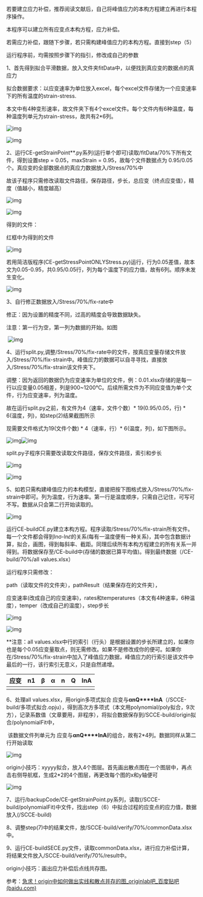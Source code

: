 若要建立应力补偿，推荐阅读文献后，自己将峰值应力的本构方程建立再进行本程序操作。

本程序可以建立所有应变点本构方程，应力补偿。

若需应力补偿，跟随下步骤，若只需构建峰值应力的本构方程。直接到step（5）

运行程序前，均需按照步骤下的指引，修改成自己的参数

1、首先得到拟合平滑数据，放入文件夹fitData中，以便找到真应变的数据点的真应力

​    拟合数据要求：以应变速率为单位放入excel，每个excel文件存储为一个应变速率下的所有温度的strain-stress.

​    本文中有4种变形速率，故文件夹下有4个excel文件。每个文件内有6种温度，每种温度列单元为strain-stress，故共有2*6列。

 ![img](file:///C:/Users/tron/AppData/Local/Temp/msohtmlclip1/01/clip_image002.jpg)

![img](file:///C:/Users/tron/AppData/Local/Temp/msohtmlclip1/01/clip_image004.jpg)

 

2、运行CE-getStrainPoint**.py系列(运行单个即可)读取/fitData/70%下所有文件，得到设置step = 0.05，maxStrain = 0.95，故每个文件数据点为 0.95/0.05 个。真应变的全部数据点的真应力数据放入/Stress/70%中

故该子程序只需修改读取文件路径，保存路径，步长，总应变（终点应变值），精度（值越小，精度越高）

![img](file:///C:/Users/tron/AppData/Local/Temp/msohtmlclip1/01/clip_image006.jpg)

![img](file:///C:/Users/tron/AppData/Local/Temp/msohtmlclip1/01/clip_image008.jpg)

得到的文件：

红框中为得到的文件

![img](file:///C:/Users/tron/AppData/Local/Temp/msohtmlclip1/01/clip_image010.jpg)

若用简洁版程序(CE-getStressPointONLYStress.py)运行，行为0.05差值，故本文为0.05-0.95，共0.95/0.05行，列为每个温度下的应力值，故有6列。顺序未发生变化。

![img](file:///C:/Users/tron/AppData/Local/Temp/msohtmlclip1/01/clip_image012.jpg)

3、自行修正数据放入/Stress/70%/fix-rate中

 

修正：因为设置的精度不同，过高的精度会导致数据缺失。

注意：第一行为空，第一列为数据的开始。如图

​    ![img](file:///C:/Users/tron/AppData/Local/Temp/msohtmlclip1/01/clip_image014.jpg)

4、运行split.py,调整/Stress/70%/fix-rate中的文件，按真应变量存储文件放入/Stress/70%/fix-strain中。峰值应力的数据可以自寻寻找，直接放入/Stress/70%/fix-strain该文件夹下。

调整：因为返回的数据仍为应变速率为单位的文件，例：0.01.xlsx存储的是每一行以应变量0.05相差，列是900~1200℃。后续所需文件为不同应变值为单个文件，行为应变速率，列为温度。

故在运行split.py之前，有文件为4（速率，文件个数）* 19(0.95/0.05，行) * 6(温度，列)，如step(2)结果截图所示

现需要文件格式为19(文件个数) * 4（速率，行）* 6(温度，列)，如下图所示。

![img](file:///C:/Users/tron/AppData/Local/Temp/msohtmlclip1/01/clip_image016.jpg)![img](file:///C:/Users/tron/AppData/Local/Temp/msohtmlclip1/01/clip_image018.jpg)

split.py子程序只需要改读取文件路径，保存文件路径，索引和步长

![img](file:///C:/Users/tron/AppData/Local/Temp/msohtmlclip1/01/clip_image020.jpg)

![img](file:///C:/Users/tron/AppData/Local/Temp/msohtmlclip1/01/clip_image022.jpg)

5、如若只需构建峰值应力的本构模型，直接把按下图格式放入/Stress/70%/fix-strain中即可。列为温度，行为速率。第一行是温度顺序，只需自己记住，可写可不写。数据从只会第二行开始读取的。

![img](file:///C:/Users/tron/AppData/Local/Temp/msohtmlclip1/01/clip_image024.jpg)

 

运行CE-buildCE.py建立本构方程。程序读取/Stress/70%/fix-strain所有文件。每一个文件都会得到lnσ-ln𝜀̇的关系(每有一温度便有一种关系)，其中包含数据计算，拟合，画图，得到每斜率、截距。同理后续所有本构方程建立的所有关系一并得到。将数据保存至/CE-build中(存储的数据已算平均值)。得到最终数据（/CE-build/70%/all values.xlsx）

运行程序只需修改：

path（读取文件的文件夹），pathResult（结果保存在的文件夹），

应变速率(改成自己的应变速率)，rates和temperatures（本文有4种速率，6种温度），temper（改成自己的温度），step步长

![img](file:///C:/Users/tron/AppData/Local/Temp/msohtmlclip1/01/clip_image026.jpg) 

![img](file:///C:/Users/tron/AppData/Local/Temp/msohtmlclip1/01/clip_image028.jpg)

**注意：all values.xlsx中行的索引（行头）是根据设置的步长所建立的，如果你也是每个0.05应变量取点，则无需修改。如果不是修改成你的便可。如果你在/Stress/70%/fix-strain中加入了峰值应力数据，峰值应力的行索引是该文件中最后的一行，该行索引无意义，只是自然递增。

 

| **应变** | **n1** | **β** | **α** | **n** | **Q** | **lnA** |
| -------- | ------ | ----- | ----- | ----- | ----- | ------- |
|          |        |       |       |       |       |         |

 

6、处理all values.xlsx，用origin多项式拟合 应变与**α****n****Q****lnA**（/SCCE-build/多项式拟合.opju），得到高次方多项式（本文用polynomial/poly拟合，9次方），记录系数值（文章要用，非程序），将拟合数据保存到/SCCE-build/origin拟合/polynomialFit中，

​    该数据文件列单元为 应变与**α****n****Q****lnA**的组合，故有2*4列。数据同样从第二行开始读取

![img](file:///C:/Users/tron/AppData/Local/Temp/msohtmlclip1/01/clip_image030.jpg)

origin小技巧：xyyyy拟合，放入4个图层。首先画出散点图在一个图层中，再点击右侧导航框，生成2*2的4个图层，再更改每个图的x和y轴便可

![img](file:///C:/Users/tron/AppData/Local/Temp/msohtmlclip1/01/clip_image032.jpg)

7、运行/backupCode/CE-getStrainPoint.py系列，读取(/SCCE-build/polynomialFit)中文件，找出step（6）中拟合过程的应变点的应力值，数据放入(/SCCE-build)

8、调整step(7)中的结果文件，放/SCCE-build/verify/70%/commonData.xlsx中。

9、运行CE-buildSECE.py文件，读取commonData.xlsx，进行应力补偿计算，将结果文件放入/SCCE-build/verify/70%/result中。

origin小技巧：画出应力补偿后点线共存图。

参考：[急求！origin中如何做出实线和散点并存的图_originlab吧_百度贴吧 (baidu.com)](https://tieba.baidu.com/p/6105598843)

 

 

 

 
